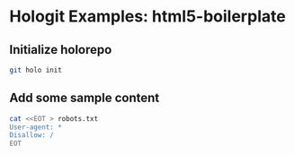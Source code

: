 # Hologit Examples: html5-boilerplate

## Initialize holorepo

```bash
git holo init
```

## Add some sample content

```bash
cat <<EOT > robots.txt
User-agent: *
Disallow: /
EOT
```

